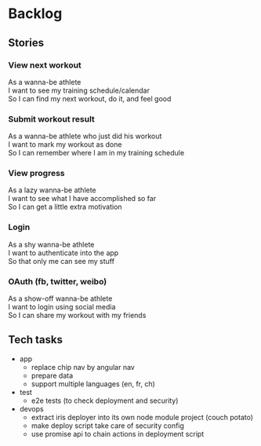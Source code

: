 # Backlog

## Stories

### View next workout

As a wanna-be athlete  
I want to see my training schedule/calendar  
So I can find my next workout, do it, and feel good

### Submit workout result

As a wanna-be athlete who just did his workout  
I want to mark my workout as done  
So I can remember where I am in my training schedule

### View progress

As a lazy wanna-be athlete  
I want to see what I have accomplished so far  
So I can get a little extra motivation

### Login

As a shy wanna-be athlete  
I want to authenticate into the app  
So that only me can see my stuff

### OAuth (fb, twitter, weibo)

As a show-off wanna-be athlete  
I want to login using social media  
So I can share my workout with my friends

## Tech tasks

* app
  * replace chip nav by angular nav
  * prepare data
  * support multiple languages (en, fr, ch)
* test
  * e2e tests (to check deployment and security)
* devops
  * extract iris deployer into its own node module project (couch potato)
  * make deploy script take care of security config
  * use promise api to chain actions in deployment script



